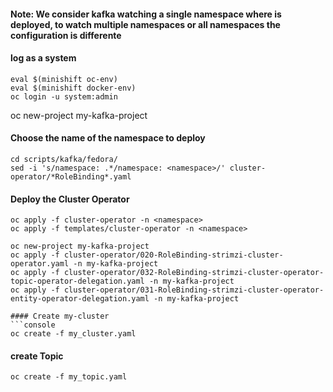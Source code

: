 #### Note:  We consider kafka watching a single namespace where is deployed, to watch multiple namespaces or all namespaces the configuration is differente
#### log as a system
```console 
eval $(minishift oc-env) 
eval $(minishift docker-env)
oc login -u system:admin
```

oc new-project my-kafka-project
#### Choose the name of the namespace to deploy
```console 
cd scripts/kafka/fedora/
sed -i 's/namespace: .*/namespace: <namespace>/' cluster-operator/*RoleBinding*.yaml
```
#### Deploy the Cluster Operator
```console 
oc apply -f cluster-operator -n <namespace>
oc apply -f templates/cluster-operator -n <namespace>
```


```console 
oc new-project my-kafka-project
oc apply -f cluster-operator/020-RoleBinding-strimzi-cluster-operator.yaml -n my-kafka-project
oc apply -f cluster-operator/032-RoleBinding-strimzi-cluster-operator-topic-operator-delegation.yaml -n my-kafka-project
oc apply -f cluster-operator/031-RoleBinding-strimzi-cluster-operator-entity-operator-delegation.yaml -n my-kafka-project

#### Create my-cluster
```console 
oc create -f my_cluster.yaml
```
#### create Topic
```console 
oc create -f my_topic.yaml
```
